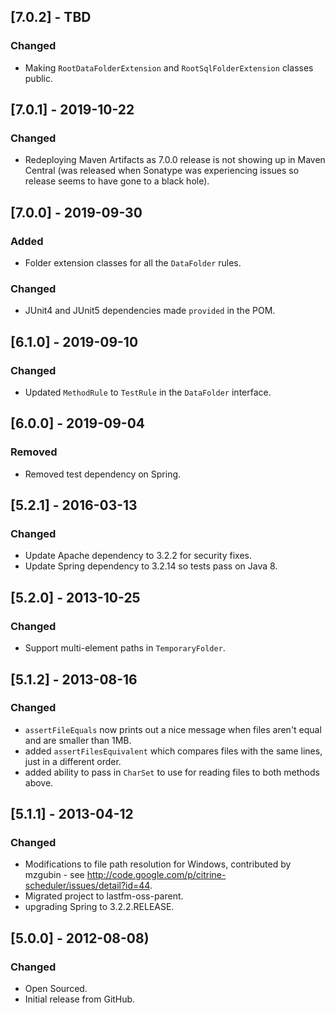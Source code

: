 ## [7.0.2] - TBD
### Changed
- Making `RootDataFolderExtension` and `RootSqlFolderExtension` classes public.

## [7.0.1] - 2019-10-22
### Changed
- Redeploying Maven Artifacts as 7.0.0 release is not showing up in Maven Central (was released when Sonatype was experiencing issues so release 
  seems to have gone to a black hole).

## [7.0.0] - 2019-09-30
### Added
- Folder extension classes for all the `DataFolder` rules.

### Changed
- JUnit4 and JUnit5 dependencies made `provided` in the POM.

## [6.1.0] - 2019-09-10
### Changed
- Updated `MethodRule` to `TestRule` in the `DataFolder` interface.

## [6.0.0] - 2019-09-04
### Removed
- Removed test dependency on Spring. 

## [5.2.1] - 2016-03-13
### Changed
- Update Apache dependency to 3.2.2 for security fixes.
- Update Spring dependency to 3.2.14 so tests pass on Java 8.

## [5.2.0] - 2013-10-25
### Changed
- Support multi-element paths in `TemporaryFolder`.

## [5.1.2] - 2013-08-16
### Changed
- `assertFileEquals` now prints out a nice message when files aren't equal and are smaller than 1MB.
- added `assertFilesEquivalent` which compares files with the same lines, just in a different order.
- added ability to pass in `CharSet` to use for reading files to both methods above.

## [5.1.1] - 2013-04-12
### Changed
- Modifications to file path resolution for Windows, contributed by mzgubin - see http://code.google.com/p/citrine-scheduler/issues/detail?id=44.
- Migrated project to lastfm-oss-parent.
- upgrading Spring to 3.2.2.RELEASE.

## [5.0.0] - 2012-08-08)
### Changed
- Open Sourced.
- Initial release from GitHub.
